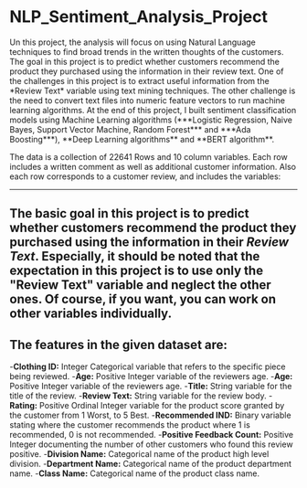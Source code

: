 # NLP_Sentiment_Analysis_Project

<p>Un this project, the analysis will focus on using Natural Language techniques to find broad trends in the written thoughts of the customers.
The goal in this project is to predict whether customers recommend the product they purchased using the information in their review text.
One of the challenges in this project is to extract useful information from the *Review Text* variable using text mining techniques. The other challenge is the need to convert text files into numeric feature vectors to run machine learning algorithms.
At the end of this project, I built sentiment classification models using Machine Learning algorithms (***Logistic Regression, Naive Bayes, Support Vector Machine, Random Forest*** and ***Ada Boosting***), **Deep Learning algorithms** and **BERT algorithm**.</p>
The data is a collection of 22641 Rows and 10 column variables. Each row includes a written comment as well as additional customer information.
Also each row corresponds to a customer review, and includes the variables:

---
The basic goal in this project is to predict whether customers recommend the product they purchased using the information in their *Review Text*.
Especially, it should be noted that the expectation in this project is to use only the "Review Text" variable and neglect the other ones.
Of course, if you want, you can work on other variables individually.
---

## The features in the given dataset are:

-<b>Clothing ID:</b> Integer Categorical variable that refers to the specific piece being reviewed.
-<b>Age:</b> Positive Integer variable of the reviewers age.
-<b>Age:</b> Positive Integer variable of the reviewers age.
-<b>Title:</b> String variable for the title of the review.
-<b>Review Text:</b> String variable for the review body.
-<b>Rating:</b> Positive Ordinal Integer variable for the product score granted by the customer from 1 Worst, to 5 Best.
-<b>Recommended IND:</b> Binary variable stating where the customer recommends the product where 1 is recommended, 0 is not recommended.
-<b>Positive Feedback Count:</b> Positive Integer documenting the number of other customers who found this review positive.
-<b>Division Name:</b> Categorical name of the product high level division.
-<b>Department Name:</b> Categorical name of the product department name.
-<b>Class Name:</b> Categorical name of the product class name.









